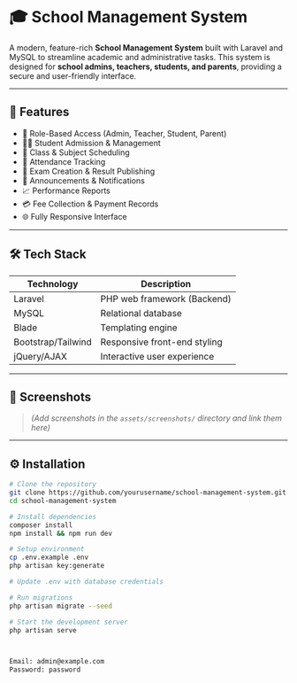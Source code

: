 # 🎓 School Management System

A modern, feature-rich **School Management System** built with Laravel and MySQL to streamline academic and administrative tasks. This system is designed for **school admins, teachers, students, and parents**, providing a secure and user-friendly interface.

---

## 🚀 Features

- 🔐 Role-Based Access (Admin, Teacher, Student, Parent)
- 🧑‍🎓 Student Admission & Management
- 🧾 Class & Subject Scheduling
- 📅 Attendance Tracking
- 🧪 Exam Creation & Result Publishing
- 📢 Announcements & Notifications
- 📈 Performance Reports
- 💳 Fee Collection & Payment Records
- 🌐 Fully Responsive Interface

---

## 🛠️ Tech Stack

| Technology     | Description                       |
|----------------|-----------------------------------|
| Laravel        | PHP web framework (Backend)       |
| MySQL          | Relational database               |
| Blade          | Templating engine                 |
| Bootstrap/Tailwind | Responsive front-end styling |
| jQuery/AJAX    | Interactive user experience       |

---

## 📸 Screenshots

> *(Add screenshots in the `assets/screenshots/` directory and link them here)*

---

## ⚙️ Installation

```bash
# Clone the repository
git clone https://github.com/yourusername/school-management-system.git
cd school-management-system

# Install dependencies
composer install
npm install && npm run dev

# Setup environment
cp .env.example .env
php artisan key:generate

# Update .env with database credentials

# Run migrations
php artisan migrate --seed

# Start the development server
php artisan serve



Email: admin@example.com
Password: password
